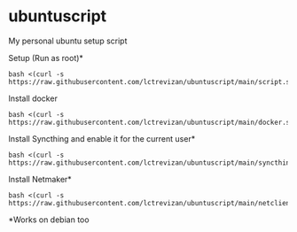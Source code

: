 # ubuntuscript
My personal ubuntu setup script

Setup (Run as root)*
```
bash <(curl -s https://raw.githubusercontent.com/lctrevizan/ubuntuscript/main/script.sh)
```

Install docker
```
bash <(curl -s https://raw.githubusercontent.com/lctrevizan/ubuntuscript/main/docker.sh)
```

Install Syncthing and enable it for the current user*
```
bash <(curl -s https://raw.githubusercontent.com/lctrevizan/ubuntuscript/main/syncthing.sh)
```

Install Netmaker*
```
bash <(curl -s https://raw.githubusercontent.com/lctrevizan/ubuntuscript/main/netclient.sh)
```

*Works on debian too
